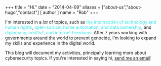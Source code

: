 +++
title = "Hi."
date = "2014-04-09"
aliases = ["about-us","about-hugo","contact"]
[ author ]
  name = "Rob"
+++

I'm interested in a *lot* of topics, such as <span style="color:#34e5eb">the intersection of technology and human rights</span>, <span style="color:#34e5eb">open-soruce, home automation, and data ownership</span>, and <span style="color:#34e5eb">diplomacy, conflict, and internet freedoms</span>. After 7 years working with governments around the world to prevent genocide, I'm looking to expand my skills and experience in the digital world.

This blog will document my activities, principally learning more about cybersecurity topics. If you're interested in saying hi, [send me an email](mailto:hi@robinscharf.me)!

&nbsp;